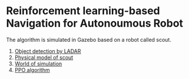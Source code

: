 # Reinforcement learning-based Navigation for Autonoumous Robot
The algorithm is simulated in Gazebo based on a robot called scout.  
1. [Object detection by LADAR](./vlp_fir/)
2. [Physical model of scout](./scout/description/)  
3. [World of simulation](./scout/gazebo/worlds/)  
4. [PPO algorithm](./scout/src)  
